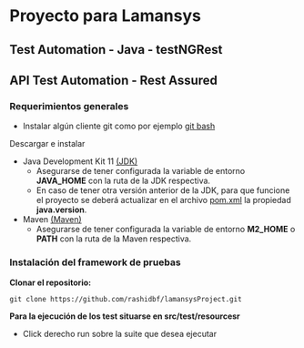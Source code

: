 
# Proyecto para Lamansys

## Test Automation - Java - testNGRest

## API Test Automation - Rest Assured

### Requerimientos generales

- Instalar algún cliente git como por ejemplo [git bash](https://git-scm.com/downloads)

Descargar e instalar

- Java Development Kit 11 [(JDK)](https://www.oracle.com/technetwork/java/javase/downloads/jdk8-downloads-2133155.html)
    - Asegurarse de tener configurada la variable de entorno **JAVA_HOME** con la ruta de la JDK respectiva.
    - En caso de tener otra versión anterior de la JDK, para que funcione el proyecto se deberá actualizar en el archivo [pom.xml](pom.xml) la propiedad **java.version**.
- Maven [(Maven)](https://maven.apache.org/download.cgi)
    - Asegurarse de tener configurada la variable de entorno **M2_HOME** o **PATH** con la ruta de la Maven respectiva.

### Instalación del framework de pruebas

**Clonar el repositorio:**

    git clone https://github.com/rashidbf/lamansysProject.git

**Para la ejecución de los test situarse en src/test/resourcesr**
- Click derecho run sobre la suite que desea ejecutar 
